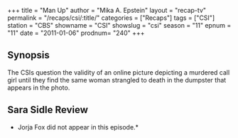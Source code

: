 +++
title = "Man Up"
author = "Mika A. Epstein"
layout = "recap-tv"
permalink = "/recaps/csi/:title/"
categories = ["Recaps"]
tags = ["CSI"]
station = "CBS"
showname = "CSI"
showslug = "csi"
season = "11"
epnum = "11"
date = "2011-01-06"
prodnum= "240"
+++

## Synopsis

The CSIs question the validity of an online picture depicting a murdered call girl until they find the same woman strangled to death in the dumpster that appears in the photo.

## Sara Sidle Review

* Jorja Fox did not appear in this episode.*

